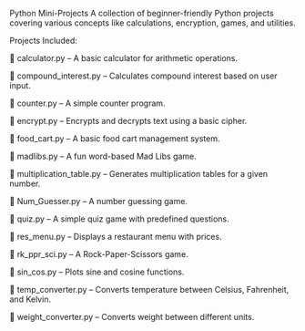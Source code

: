 Python Mini-Projects
A collection of beginner-friendly Python projects covering various concepts like calculations, encryption, games, and utilities.

Projects Included:

🔹 calculator.py – A basic calculator for arithmetic operations.

🔹 compound_interest.py – Calculates compound interest based on user input.

🔹 counter.py – A simple counter program.

🔹 encrypt.py – Encrypts and decrypts text using a basic cipher.

🔹 food_cart.py – A basic food cart management system.

🔹 madlibs.py – A fun word-based Mad Libs game.

🔹 multiplication_table.py – Generates multiplication tables for a given number.

🔹 Num_Guesser.py – A number guessing game.

🔹 quiz.py – A simple quiz game with predefined questions.

🔹 res_menu.py – Displays a restaurant menu with prices.

🔹 rk_ppr_sci.py – A Rock-Paper-Scissors game.

🔹 sin_cos.py – Plots sine and cosine functions.

🔹 temp_converter.py – Converts temperature between Celsius, Fahrenheit, and Kelvin.

🔹 weight_converter.py – Converts weight between different units.
